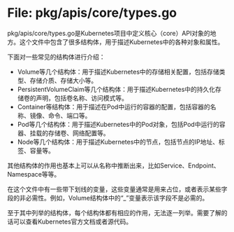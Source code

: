 # File: pkg/apis/core/types.go

pkg/apis/core/types.go是Kubernetes项目中定义核心（core）API对象的地方。这个文件中包含了很多结构体，用于描述Kubernetes中的各种对象和属性。

下面对一些常见的结构体进行介绍：

- Volume等几个结构体：用于描述Kubernetes中的存储相关配置，包括存储类型、存储介质、存储大小等。
- PersistentVolumeClaim等几个结构体：用于描述Kubernetes中的持久化存储卷的声明，包括卷名称、访问模式等。
- Container等结构体：用于描述在Pod中运行的容器的配置，包括容器的名称、镜像、命令、端口等。
- Pod等几个结构体：用于描述Kubernetes中的Pod对象，包括Pod中运行的容器、挂载的存储卷、网络配置等。
- Node等几个结构体：用于描述Kubernetes中的节点，包括节点的IP地址、标签、容量等。

其他结构体的作用也基本上可以从名称中推断出来，比如Service、Endpoint、Namespace等等。

在这个文件中有一些带下划线的变量，这些变量通常是用来占位，或者表示某些字段的非必需性。例如，Volume结构体中的“_”变量表示该字段不是必需的。

至于其中列举的结构体，每个结构体都有相应的作用，无法逐一列举。需要了解的话可以查看Kubernetes官方文档或者源代码。

